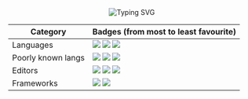 <div align="center">

<img src="https://readme-typing-svg.herokuapp.com?font=Space+Grotesk&size=24&duration=200&pause=1987&color=35E1EB&center=true&vCenter=true&random=true&width=530&separator=%3C&lines=Made+with+Raylib%3CLorem+ipsum+dolor+sit+amet%3C%E1%93%9A%E1%98%8F%E1%97%A2%3Cdont+love+js%3CDjango-mango%3Ceue%3Ci+love+programming+Scene+Managers%3Ci+love+programming%3CYoyo!!1!%3CAlso+try+Minecraft!%3Ci+love%3CIm+bad+at+making+fnaf+AIs%3CLine+15%3CLBP+ONE+LOVE%3CEnter+text+here%3CI%3CThe+quick+brown+fox+jumps+over+the+lazy+dog%3CNot+Line+17%3Cif+(!dead)+code();%3Cif+not+dead%3A+code()%3Ci+love+making+side+projects%3Ci+love+not+finishing+my+side+projects%3CAm+i+code%3F%3CCode+bullet+is+funny+AF!!%3CYoo%2C+Line+26!!!11!111%3CLove+raylib%3CLike+raylib%3CLove+C%23%3Ci+use+AI+when+coding.+dont+kill+me+pls%3Czebra%3F%3F%2F%3F%3F" alt="Typing SVG" />

|Category|Badges (from most to least favourite)|
|-|-|
|Languages|<img src="https://img.shields.io/badge/C%23-olive?style=for-the-badge&logo=cshrp&logoColor=white"> <img src="https://img.shields.io/badge/Python-FFD43B?style=for-the-badge&logo=python&logoColor=blue"> <img src="https://img.shields.io/badge/C%2B%2B-00599C?style=for-the-badge&logo=c%2B%2B&logoColor=white">|
|Poorly known langs|<img src="https://img.shields.io/badge/Java-ED8B00?style=for-the-badge&logo=openjdk&logoColor=white"> <img src="https://img.shields.io/badge/JavaScript-yellow?style=for-the-badge&logo=JavaScript&logoColor=white"> <img src="https://img.shields.io/badge/Lua-2C2D72?style=for-the-badge&logo=lua&logoColor=white">|
|Editors|<img src="https://img.shields.io/badge/Rider-crimson.svg?&style=for-the-badge&logo=Rider&logoColor=white"> <img src="https://img.shields.io/badge/PyCharm-00b300.svg?&style=for-the-badge&logo=PyCharm&logoColor=white"> <img src="https://img.shields.io/badge/IntelliJ_IDEA-00468B.svg?style=for-the-badge&logo=intellij-idea&logoColor=white">|
|Frameworks|<img src="https://img.shields.io/badge/raylib-black?style=for-the-badge&logo=raylib&logoColor=white"> <img src="https://img.shields.io/badge/Django-092E20?style=for-the-badge&logo=django&logoColor=green">|

</div>

